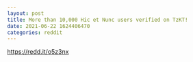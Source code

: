 ```yaml
--- 
layout: post 
title: More than 10,000 Hic et Nunc users verified on TzKT! 
date: 2021-06-22 1624406470 
categories: reddit 
--- 
```

https://redd.it/o5z3nx